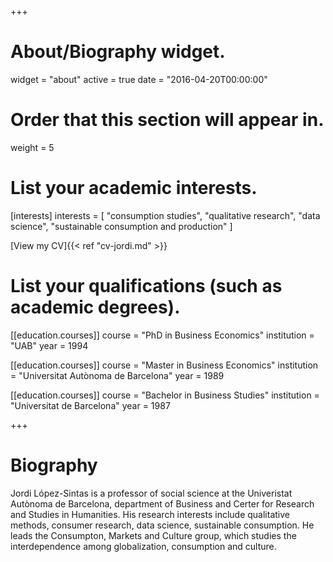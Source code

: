 +++
# About/Biography widget.
widget = "about"
active = true
date = "2016-04-20T00:00:00"

# Order that this section will appear in.
weight = 5

# List your academic interests.
[interests]
  interests = [
    "consumption studies",
    "qualitative research",
    "data science",
    "sustainable consumption and production"
  ]

[View my CV]{{< ref "cv-jordi.md" >}}

# List your qualifications (such as academic degrees).
[[education.courses]]
  course = "PhD in Business Economics"
  institution = "UAB"
  year = 1994

[[education.courses]]
  course = "Master in Business Economics"
  institution = "Universitat Autònoma de Barcelona"
  year = 1989
  
[[education.courses]]
  course = "Bachelor in Business Studies"
  institution = "Universitat de Barcelona"
  year = 1987
 
+++

# Biography

Jordi López-Sintas is a professor of social science at the Univeristat Autònoma de Barcelona, department of Business and Certer for Research and Studies in Humanities. His research interests include qualitative methods, consumer research, data science, sustainable consumption. He leads the Consumpton, Markets and Culture group, which studies the interdependence among globalization, consumption and culture.